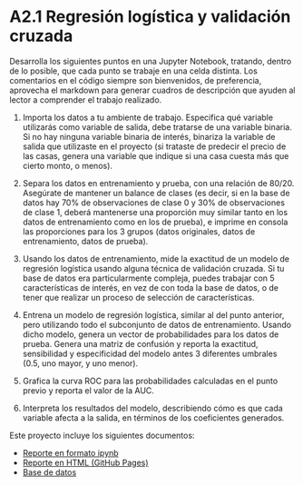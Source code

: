 # A2.1 Regresión logística y validación cruzada

Desarrolla los siguientes puntos en una Jupyter Notebook, tratando, dentro de lo posible, que cada punto se trabaje en una celda distinta. Los comentarios en el código siempre son bienvenidos, de preferencia, aprovecha el markdown para generar cuadros de descripción que ayuden al lector a comprender el trabajo realizado.

1. Importa los datos a tu ambiente de trabajo. Especifica qué variable utilizarás como variable de salida, debe tratarse de una variable binaria. Si no hay ninguna variable binaria de interés, binariza la variable de salida que utilizaste en el proyecto (si trataste de predecir el precio de las casas, genera una variable que indique si una casa cuesta más que cierto monto, o menos).
   
2. Separa los datos en entrenamiento y prueba, con una relación de 80/20. Asegúrate de mantener un balance de clases (es decir, si en la base de datos hay 70% de observaciones de clase 0 y 30% de observaciones de clase 1, deberá mantenerse una proporción muy similar tanto en los datos de entrenamiento como en los de prueba), e imprime en consola las proporciones para los 3 grupos (datos originales, datos de entrenamiento, datos de prueba).

3. Usando los datos de entrenamiento, mide la exactitud de un modelo de regresión logística
usando alguna técnica de validación cruzada. Si tu base de datos era particularmente
compleja, puedes trabajar con 5 características de interés, en vez de con toda la base de
datos, o de tener que realizar un proceso de selección de características.

4. Entrena un modelo de regresión logística, similar al del punto anterior, pero utilizando todo el subconjunto de datos de entrenamiento. Usando dicho modelo, genera un vector de probabilidades para los datos de prueba. Genera una matriz de confusión y reporta la exactitud, sensibilidad y especificidad del modelo antes 3 diferentes umbrales (0.5, uno mayor, y uno menor).
   
5. Grafica la curva ROC para las probabilidades calculadas en el punto previo y reporta el valor de la AUC.

6. Interpreta los resultados del modelo, describiendo cómo es que cada variable afecta a la salida, en términos de los coeficientes generados.

Este proyecto incluye los siguientes documentos:
- [Reporte en formato ipynb]()
- [Reporte en HTML (GitHub Pages)]()  
- [Base de datos]()
